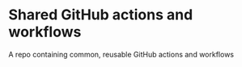 # Shared GitHub actions and workflows
A repo containing common, reusable GitHub actions and workflows

